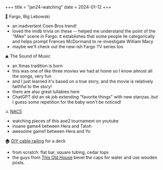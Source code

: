 +++
title = "jan24-watching"
date = 2024-01-12
+++

:cold_face: Fargo, Big Lebowski
- an inadvertent Coen Bros trend!
- loved the imdb trivia on these -- helped me understand the point of the "Mike" scene in Fargo:
it establishes that some people lie categorically
and helps prompt Frances McDormand to re-investigate William Macy
- maybe we'll check out the new-ish Fargo TV series too

:mountain: The Sound of Music
- an Xmas tradition is born
- this was one of like three movies we had at home so I know almost all the songs, very fun
- and I just learned it's based on a true story, and the movie is relatively faithful to the story!
- there are also great lullabies here
- ChatGPT did an ok job extending "favorite things" with new stanzas..but I guess some repetition for the baby won't be noticed!

:crossed_swords: [NAC5](https://www.youtube.com/watch?v=O5WVBFPMUrg)
- watching pieces of this aoe2 tournament on youtube
- insane game4 between Hera and Tatoh
- awesome game1 between Hera and Yo

:house: [DIY cable railing](https://www.youtube.com/watch?v=e4XFHgxt3Cs) for a deck
- from scratch: flat bar, square tubing, cedar tops
- the guys from [This Old House](https://www.youtube.com/watch?v=vopMY32I47A)
bevel the caps for water and use wooden posts.
